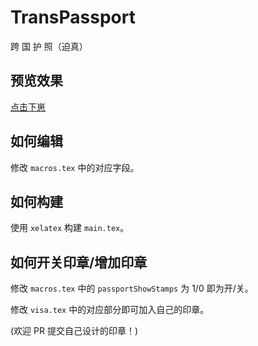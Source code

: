 # TransPassport

跨 国 护 照（迫真）

## 预览效果

[点击下崽](https://raw.githubusercontent.com/YukariChiba/TransPassport/main/main.pdf)

## 如何编辑

修改 `macros.tex` 中的对应字段。

## 如何构建

使用 `xelatex` 构建 `main.tex`。

## 如何开关印章/增加印章

修改 `macros.tex` 中的 `passportShowStamps` 为 1/0 即为开/关。

修改 `visa.tex` 中的对应部分即可加入自己的印章。

(欢迎 PR 提交自己设计的印章！)